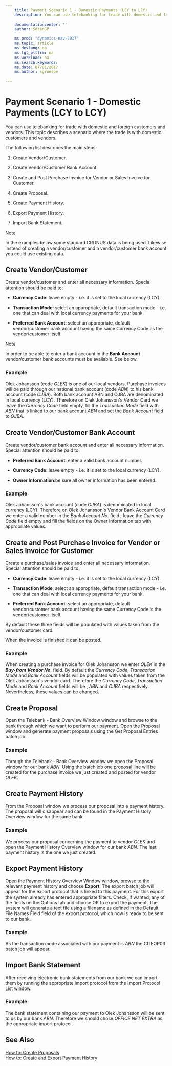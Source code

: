 ```yaml
---
    title: Payment Scenario 1 - Domestic Payments (LCY to LCY) 
    description: You can use telebanking for trade with domestic and foreign customers and vendors. This topic describes a scenario where the trade is with domestic customers and vendors.
    
    documentationcenter: ''
    author: SorenGP

    ms.prod: "dynamics-nav-2017"
    ms.topic: article
    ms.devlang: na
    ms.tgt_pltfrm: na
    ms.workload: na
    ms.search.keywords:
    ms.date: 07/01/2017
    ms.author: sgroespe

---
```

# Payment Scenario 1 - Domestic Payments (LCY to LCY)
You can use telebanking for trade with domestic and foreign customers and vendors. This topic describes a scenario where the trade is with domestic customers and vendors.  
  
 The following list describes the main steps:  
  
1.  Create Vendor/Customer.  
  
2.  Create Vendor/Customer Bank Account.  
  
3.  Create and Post Purchase Invoice for Vendor or Sales Invoice for Customer.  
  
4.  Create Proposal.  
  
5.  Create Payment History.  
  
6.  Export Payment History.  
  
7.  Import Bank Statement.  
  
> [!NOTE]  
>  In the examples below some standard CRONUS data is being used. Likewise instead of creating a vendor/customer and a vendor/customer bank account you could use existing data.  
  
## Create Vendor/Customer  
 Create vendor/customer and enter all necessary information. Special attention should be paid to:  
  
-   **Currency Code**: leave empty - i.e. it is set to the local currency (LCY).  
  
-   **Transaction Mode**: select an appropriate, default transaction mode - i.e. one that can deal with local currency payments for your bank.  
  
-   **Preferred Bank Account**: select an appropriate, default vendor/customer bank account having the same Currency Code as the vendor/customer itself.  
  
> [!NOTE]  
>  In order to be able to enter a bank account in the **Bank Account** vendor/customer bank accounts must be available. See below.  
  
### Example  
 Olek Johansson (code *OLEK*) is one of our local vendors. Purchase invoices will be paid through our national bank account (code *ABN*) to his bank account (code *OJBA*). Both bank account ABN and OJBA are denominated in local currency (LCY). Therefore on Olek Johansson's Vendor Card we leave the *Currency Code* field empty, fill the *Transaction Mode* field with *ABN* that is linked to our bank account *ABN* and set the *Bank Account* field to *OJBA*.  
  
## Create Vendor/Customer Bank Account  
 Create vendor/customer bank account and enter all necessary information. Special attention should be paid to:  
  
-   **Preferred Bank Account**: enter a valid bank account number.  
  
-   **Currency Code**: leave empty - i.e. it is set to the local currency (LCY).  
  
-   **Owner Information**:be sure all owner information has been entered.  
  
### Example  
 Olek Johansson's bank account (code *OJBA*) is denominated in local currency (LCY). Therefore on Olek Johansson's Vendor Bank Account Card we enter a valid number in the *Bank Account No.* field *,* leave the *Currency Code* field empty and fill the fields on the Owner Information tab with appropriate values.  
  
## Create and Post Purchase Invoice for Vendor or Sales Invoice for Customer  
 Create a purchase/sales invoice and enter all necessary information. Special attention should be paid to:  
  
-   **Currency Code**: leave empty - i.e. it is set to the local currency (LCY).  
  
-   **Transaction Mode**: select an appropriate, default transaction mode - i.e. one that can deal with local currency payments for your bank.  
  
-   **Preferred Bank Account**: select an appropriate, default vendor/customer bank account having the same Currency Code is the vendor/customer itself.  
  
 By default these three fields will be populated with values taken from the vendor/customer card.  
  
 When the invoice is finished it can be posted.  
  
### Example  
 When creating a purchase invoice for Olek Johansson we enter *OLEK* in the ***Buy-from Vendor No.*** field. By default the *Currency Code*, *Transaction Mode* and *Bank Account* fields will be populated with values taken from the Olek Johansson's vendor card. Therefore the *Currency Code*, *Transaction Mode* and *Bank Account* fields will be *<empty>*, *ABN* and *OJBA* respectively. Nevertheless, these values can be changed.  
  
## Create Proposal  
 Open the Telebank - Bank Overview Window window and browse to the bank through which we want to perform our payment. Open the Proposal window and generate payment proposals using the Get Proposal Entries batch job.  
  
### Example  
 Through the Telebank - Bank Overview window we open the Proposal window for our bank *ABN*. Using the batch job one proposal line will be created for the purchase invoice we just created and posted for vendor *OLEK*.  
  
## Create Payment History  
 From the Proposal window we process our proposal into a payment history. The proposal will disappear and can be found in the Payment History Overview window for the same bank.  
  
### Example  
 We process our proposal concerning the payment to vendor *OLEK* and open the Payment History Overview window for our bank *ABN*. The last payment history is the one we just created.  
  
## Export Payment History  
 Open the Payment History Overview Window window, browse to the relevant payment history and choose **Export**. The export batch job will appear for the export protocol that is linked to this payment. For this export the system already has entered appropriate filters. Check, if wanted, any of the fields on the Options tab and choose OK to export the payment. The system will generate a text file using a filename as defined in the Default File Names Field field of the export protocol, which now is ready to be sent to our bank.  
  
### Example  
 As the transaction mode associated with our payment is *ABN* the CLIEOP03 batch job will appear.  
  
## Import Bank Statement  
 After receiving electronic bank statements from our bank we can import them by running the appropriate import protocol from the Import Protocol List window.  
  
### Example  
 The bank statement containing our payment to Olek Johansson will be sent to us by our bank *ABN*. Therefore we should chose *OFFICE NET EXTRA* as the appropriate import protocol.  
  
## See Also  
 [How to: Create Proposals](how-to-create-proposals.md)   
 [How to: Create and Export Payment History](how-to-create-and-export-payment-history.md)